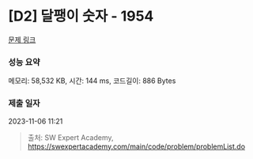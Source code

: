# [D2] 달팽이 숫자 - 1954 

[문제 링크](https://swexpertacademy.com/main/code/problem/problemDetail.do?contestProbId=AV5PobmqAPoDFAUq) 

### 성능 요약

메모리: 58,532 KB, 시간: 144 ms, 코드길이: 886 Bytes

### 제출 일자

2023-11-06 11:21



> 출처: SW Expert Academy, https://swexpertacademy.com/main/code/problem/problemList.do